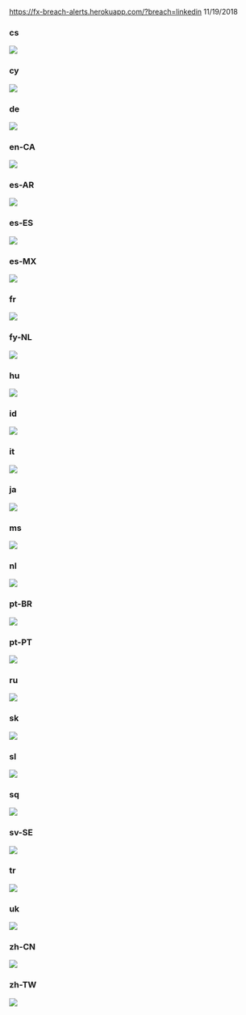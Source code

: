https://fx-breach-alerts.herokuapp.com/?breach=linkedin
11/19/2018
### cs
![](cs.png)

### cy
![](cy.png)

### de
![](de.png)

### en-CA
![](en-CA.png)

### es-AR
![](es-AR.png)

### es-ES
![](es-ES.png)

### es-MX
![](es-MX.png)

### fr
![](fr.png)

### fy-NL
![](fy-NL.png)

### hu
![](hu.png)

### id
![](id.png)

### it
![](it.png)

### ja
![](ja.png)

### ms
![](ms.png)

### nl
![](nl.png)

### pt-BR
![](pt-BR.png)

### pt-PT
![](pt-PT.png)

### ru
![](ru.png)

### sk
![](sk.png)

### sl
![](sl.png)

### sq
![](sq.png)

### sv-SE
![](sv-SE.png)

### tr
![](tr.png)

### uk
![](uk.png)

### zh-CN
![](zh-CN.png)

### zh-TW
![](zh-TW.png)
